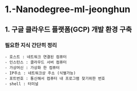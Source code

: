# 1.-Nanodegree-ml-jeonghun

## 1. 구글 클라우드 플랫폼(GCP) 개발 환경 구축

  ### 필요한 지식 간단히 정리
  
    - 호스트 : 네트워크 연결된 컴퓨터
    - 인스턴스 : 클라우드 서버 컴퓨터
    - 가상머신 : 가상화 한 컴퓨터
    - IP주소 : 네트워크상 주소 (식별가능)
    - 포트번호 : 통신해서 컴퓨터 내 프로그램 찾기위한 번호
    - shell : 터미널
